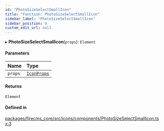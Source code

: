```yaml
---
id: "PhotoSizeSelectSmallIcon"
title: "Function: PhotoSizeSelectSmallIcon"
sidebar_label: "PhotoSizeSelectSmallIcon"
sidebar_position: 0
custom_edit_url: null
---
```


▸ **PhotoSizeSelectSmallIcon**(`props`): `Element`

#### Parameters

| Name | Type |
| :------ | :------ |
| `props` | [`IconProps`](../types/IconProps.md) |

#### Returns

`Element`

#### Defined in

[packages/firecms_core/src/icons/components/PhotoSizeSelectSmallIcon.tsx:3](https://github.com/FireCMSco/firecms/blob/d45f3739/packages/firecms_core/src/icons/components/PhotoSizeSelectSmallIcon.tsx#L3)
